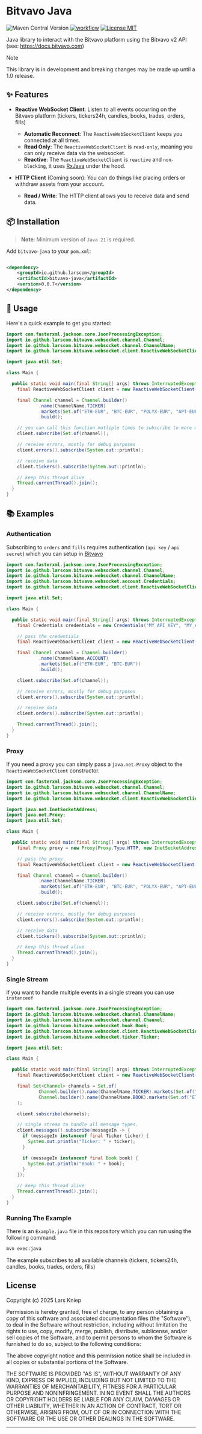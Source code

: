 # Bitvavo Java

![Maven Central Version](https://img.shields.io/maven-central/v/io.github.larscom/bitvavo-java)
[![workflow](https://github.com/larscom/bitvavo-java/actions/workflows/workflow.yml/badge.svg)](https://github.com/larscom/bitvavo-java/actions/workflows/workflow.yml)
[![License MIT](https://img.shields.io/badge/License-MIT-yellow.svg)](https://opensource.org/licenses/MIT)

Java library to interact with the Bitvavo platform using the Bitvavo v2 API (see: https://docs.bitvavo.com)

> [!NOTE]
> This library is in development and breaking changes may be made up until a 1.0 release.

## ✨ Features

- **Reactive WebSocket Client**: Listen to all events occurring on the Bitvavo platform (tickers, tickers24h, candles,
  books, trades, orders, fills)
    - **Automatic Reconnect**: The `ReactiveWebSocketClient` keeps you connected at all times.
    - **Read Only**: The `ReactiveWebSocketClient` is `read-only`, meaning you can only receive data via the websocket.
    - **Reactive**: The `ReactiveWebSocketClient` is `reactive` and `non-blocking`, it
      uses [RxJava](https://github.com/ReactiveX/RxJava) under the hood.

- **HTTP Client** (Coming soon):  You can do things like placing orders or withdraw assets from your account.
    - **Read / Write**: The HTTP client allows you to receive data and send data.

## 📦 Installation

> **Note**: Minimum version of `Java 21` is required.

Add `bitvavo-java` to your `pom.xml`:

```xml

<dependency>
    <groupId>io.github.larscom</groupId>
    <artifactId>bitvavo-java</artifactId>
    <version>0.0.7</version>
</dependency>
```

## 🔧 Usage

Here's a quick example to get you started:

```java
import com.fasterxml.jackson.core.JsonProcessingException;
import io.github.larscom.bitvavo.websocket.channel.Channel;
import io.github.larscom.bitvavo.websocket.channel.ChannelName;
import io.github.larscom.bitvavo.websocket.client.ReactiveWebSocketClient;

import java.util.Set;

class Main {

  public static void main(final String[] args) throws InterruptedException, JsonProcessingException {
    final ReactiveWebSocketClient client = new ReactiveWebSocketClient();

    final Channel channel = Channel.builder()
            .name(ChannelName.TICKER)
            .markets(Set.of("ETH-EUR", "BTC-EUR", "POLYX-EUR", "APT-EUR", "VANRY-EUR"))
            .build();

    // you can call this function mutliple times to subscribe to more markets at a later moment.
    client.subscribe(Set.of(channel));

    // receive errors, mostly for debug purposes
    client.errors().subscribe(System.out::println);

    // receive data
    client.tickers().subscribe(System.out::println);

    // keep this thread alive
    Thread.currentThread().join();
  }
}
```

## 📚 Examples

### Authentication

Subscribing to `orders` and `fills` requires authentication (`api key` / `api secret`) which you can setup
in [Bitvavo](https://account.bitvavo.com/user/api)

```java
import com.fasterxml.jackson.core.JsonProcessingException;
import io.github.larscom.bitvavo.websocket.channel.Channel;
import io.github.larscom.bitvavo.websocket.channel.ChannelName;
import io.github.larscom.bitvavo.websocket.account.Credentials;
import io.github.larscom.bitvavo.websocket.client.ReactiveWebSocketClient;

import java.util.Set;

class Main {

  public static void main(final String[] args) throws InterruptedException, JsonProcessingException {
    final Credentials credentials = new Credentials("MY_API_KEY", "MY_API_SECRET");

    // pass the credentials
    final ReactiveWebSocketClient client = new ReactiveWebSocketClient(credentials);

    final Channel channel = Channel.builder()
            .name(ChannelName.ACCOUNT)
            .markets(Set.of("ETH-EUR", "BTC-EUR"))
            .build();

    client.subscribe(Set.of(channel));

    // receive errors, mostly for debug purposes
    client.errors().subscribe(System.out::println);

    // receive data
    client.orders().subscribe(System.out::println);

    Thread.currentThread().join();
  }
}
```

### Proxy

If you need a proxy you can simply pass a `java.net.Proxy` object to the `ReactiveWebSocketClient` constructor.

```java
import com.fasterxml.jackson.core.JsonProcessingException;
import io.github.larscom.bitvavo.websocket.channel.Channel;
import io.github.larscom.bitvavo.websocket.channel.ChannelName;
import io.github.larscom.bitvavo.websocket.client.ReactiveWebSocketClient;

import java.net.InetSocketAddress;
import java.net.Proxy;
import java.util.Set;

class Main {

  public static void main(final String[] args) throws InterruptedException, JsonProcessingException {
    final Proxy proxy = new Proxy(Proxy.Type.HTTP, new InetSocketAddress("proxy.example.com", 8080));

    // pass the proxy
    final ReactiveWebSocketClient client = new ReactiveWebSocketClient(proxy);

    final Channel channel = Channel.builder()
            .name(ChannelName.TICKER)
            .markets(Set.of("ETH-EUR", "BTC-EUR", "POLYX-EUR", "APT-EUR", "VANRY-EUR"))
            .build();

    client.subscribe(Set.of(channel));

    // receive errors, mostly for debug purposes
    client.errors().subscribe(System.out::println);

    // receive data
    client.tickers().subscribe(System.out::println);

    // keep this thread alive
    Thread.currentThread().join();
  }
}
```

### Single Stream

If you want to handle multiple events in a single stream you can use `instanceof`

```java
import com.fasterxml.jackson.core.JsonProcessingException;
import io.github.larscom.bitvavo.websocket.channel.ChannelName;
import io.github.larscom.bitvavo.websocket.channel.Channel;
import io.github.larscom.bitvavo.websocket.book.Book;
import io.github.larscom.bitvavo.websocket.client.ReactiveWebSocketClient;
import io.github.larscom.bitvavo.websocket.ticker.Ticker;

import java.util.Set;

class Main {

  public static void main(final String[] args) throws InterruptedException, JsonProcessingException {
    final ReactiveWebSocketClient client = new ReactiveWebSocketClient();

    final Set<Channel> channels = Set.of(
            Channel.builder().name(ChannelName.TICKER).markets(Set.of("ETH-EUR")).build(),
            Channel.builder().name(ChannelName.BOOK).markets(Set.of("ETH-EUR")).build()
    );

    client.subscribe(channels);

    // single stream to handle all message types.
    client.messages().subscribe(messageIn -> {
      if (messageIn instanceof final Ticker ticker) {
        System.out.println("Ticker: " + ticker);
      }

      if (messageIn instanceof final Book book) {
        System.out.println("Book: " + book);
      }
    });

    // keep this thread alive
    Thread.currentThread().join();
  }
}
```

### Running The Example

There is an `Example.java` file in this repository which you can run using the following command:

```sh
mvn exec:java
```

The example subscribes to all available channels (tickers, tickers24h, candles,
books, trades, orders, fills)

## License

Copyright (c) 2025 Lars Kniep

Permission is hereby granted, free of charge, to any person obtaining a copy
of this software and associated documentation files (the "Software"), to deal
in the Software without restriction, including without limitation the rights
to use, copy, modify, merge, publish, distribute, sublicense, and/or sell
copies of the Software, and to permit persons to whom the Software is
furnished to do so, subject to the following conditions:

The above copyright notice and this permission notice shall be included in all
copies or substantial portions of the Software.

THE SOFTWARE IS PROVIDED "AS IS", WITHOUT WARRANTY OF ANY KIND, EXPRESS OR
IMPLIED, INCLUDING BUT NOT LIMITED TO THE WARRANTIES OF MERCHANTABILITY,
FITNESS FOR A PARTICULAR PURPOSE AND NONINFRINGEMENT. IN NO EVENT SHALL THE
AUTHORS OR COPYRIGHT HOLDERS BE LIABLE FOR ANY CLAIM, DAMAGES OR OTHER
LIABILITY, WHETHER IN AN ACTION OF CONTRACT, TORT OR OTHERWISE, ARISING FROM,
OUT OF OR IN CONNECTION WITH THE SOFTWARE OR THE USE OR OTHER DEALINGS IN THE
SOFTWARE.

---
